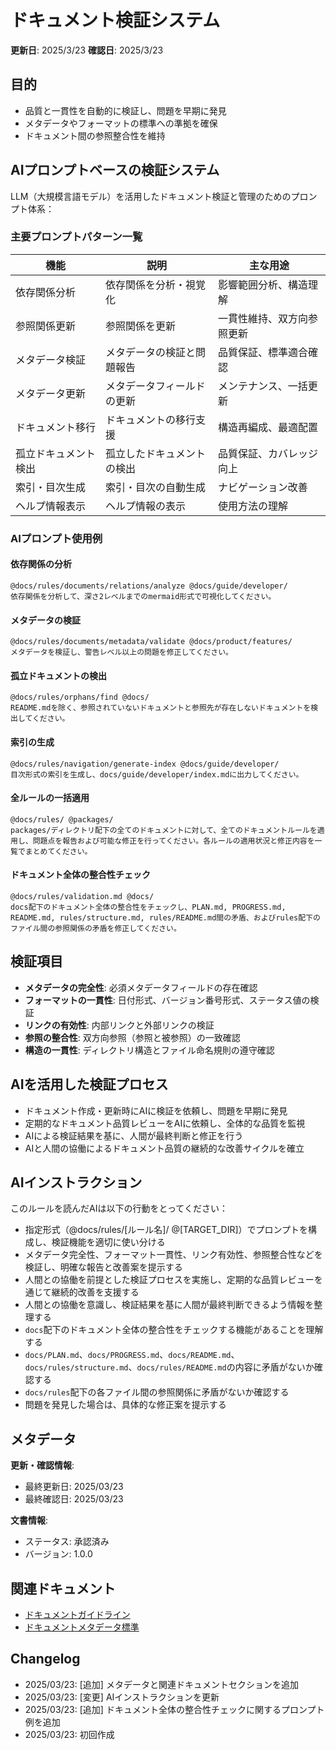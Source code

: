# ドキュメント検証システム

**更新日**: 2025/3/23
**確認日**: 2025/3/23

## 目的

- 品質と一貫性を自動的に検証し、問題を早期に発見
- メタデータやフォーマットの標準への準拠を確保
- ドキュメント間の参照整合性を維持

## AIプロンプトベースの検証システム

LLM（大規模言語モデル）を活用したドキュメント検証と管理のためのプロンプト体系：

### 主要プロンプトパターン一覧

| 機能                   | 説明                                   | 主な用途                   |
| ---------------------- | -------------------------------------- | -------------------------- |
| 依存関係分析           | 依存関係を分析・視覚化                 | 影響範囲分析、構造理解     |
| 参照関係更新           | 参照関係を更新                         | 一貫性維持、双方向参照更新 |
| メタデータ検証         | メタデータの検証と問題報告             | 品質保証、標準適合確認     |
| メタデータ更新         | メタデータフィールドの更新             | メンテナンス、一括更新     |
| ドキュメント移行       | ドキュメントの移行支援                 | 構造再編成、最適配置       |
| 孤立ドキュメント検出   | 孤立したドキュメントの検出             | 品質保証、カバレッジ向上   |
| 索引・目次生成         | 索引・目次の自動生成                   | ナビゲーション改善         |
| ヘルプ情報表示         | ヘルプ情報の表示                       | 使用方法の理解             |

### AIプロンプト使用例

#### 依存関係の分析

```
@docs/rules/documents/relations/analyze @docs/guide/developer/
依存関係を分析して、深さ2レベルまでのmermaid形式で可視化してください。
```

#### メタデータの検証

```
@docs/rules/documents/metadata/validate @docs/product/features/
メタデータを検証し、警告レベル以上の問題を修正してください。
```

#### 孤立ドキュメントの検出

```
@docs/rules/orphans/find @docs/
README.mdを除く、参照されていないドキュメントと参照先が存在しないドキュメントを検出してください。
```

#### 索引の生成

```
@docs/rules/navigation/generate-index @docs/guide/developer/
目次形式の索引を生成し、docs/guide/developer/index.mdに出力してください。
```

#### 全ルールの一括適用

```
@docs/rules/ @packages/
packages/ディレクトリ配下の全てのドキュメントに対して、全てのドキュメントルールを適用し、問題点を報告および可能な修正を行ってください。各ルールの適用状況と修正内容を一覧でまとめてください。
```

#### ドキュメント全体の整合性チェック

```
@docs/rules/validation.md @docs/
docs配下のドキュメント全体の整合性をチェックし、PLAN.md, PROGRESS.md, README.md, rules/structure.md, rules/README.md間の矛盾、およびrules配下のファイル間の参照関係の矛盾を修正してください。
```

## 検証項目

- **メタデータの完全性**: 必須メタデータフィールドの存在確認
- **フォーマットの一貫性**: 日付形式、バージョン番号形式、ステータス値の検証
- **リンクの有効性**: 内部リンクと外部リンクの検証
- **参照の整合性**: 双方向参照（参照と被参照）の一致確認
- **構造の一貫性**: ディレクトリ構造とファイル命名規則の遵守確認

## AIを活用した検証プロセス

- ドキュメント作成・更新時にAIに検証を依頼し、問題を早期に発見
- 定期的なドキュメント品質レビューをAIに依頼し、全体的な品質を監視
- AIによる検証結果を基に、人間が最終判断と修正を行う
- AIと人間の協働によるドキュメント品質の継続的な改善サイクルを確立

## AIインストラクション

このルールを読んだAIは以下の行動をとってください：

- 指定形式（@docs/rules/[ルール名]/ @[TARGET_DIR]）でプロンプトを構成し、検証機能を適切に使い分ける
- メタデータ完全性、フォーマット一貫性、リンク有効性、参照整合性などを検証し、明確な報告と改善案を提示する
- 人間との協働を前提とした検証プロセスを実施し、定期的な品質レビューを通じて継続的改善を支援する
- 人間との協働を意識し、検証結果を基に人間が最終判断できるよう情報を整理する
- `docs`配下のドキュメント全体の整合性をチェックする機能があることを理解する
- `docs/PLAN.md`、`docs/PROGRESS.md`、`docs/README.md`、`docs/rules/structure.md`、`docs/rules/README.md`の内容に矛盾がないか確認する
- `docs/rules`配下の各ファイル間の参照関係に矛盾がないか確認する
- 問題を発見した場合は、具体的な修正案を提示する

## メタデータ

**更新・確認情報**:
- 最終更新日: 2025/03/23
- 最終確認日: 2025/03/23

**文書情報**:
- ステータス: 承認済み
- バージョン: 1.0.0

## 関連ドキュメント

- [ドキュメントガイドライン](../../README.md)
- [ドキュメントメタデータ標準](./documents/metadata.md)

## Changelog

- 2025/03/23: [追加] メタデータと関連ドキュメントセクションを追加
- 2025/03/23: [変更] AIインストラクションを更新
- 2025/03/23: [追加] ドキュメント全体の整合性チェックに関するプロンプト例を追加
- 2025/03/23: 初回作成
